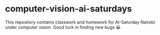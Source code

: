 # computer-vision-ai-saturdays
This repository contains classwork and homework for AI-Saturday Nairobi under computer vision. Good luck in finding new bugs 😀.
